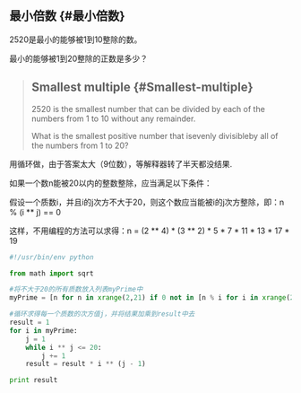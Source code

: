 ## **最小倍数** {#最小倍数}

2520是最小的能够被1到10整除的数。

最小的能够被1到20整除的正数是多少？

> ## **Smallest multiple** {#Smallest-multiple}
>
> 2520 is the smallest number that can be divided by each of the numbers from 1 to 10 without any remainder.
>
> What is the smallest positive number that isevenly divisibleby all of the numbers from 1 to 20?

用循环做，由于答案太大（9位数），等解释器转了半天都没结果.

如果一个数n能被20以内的整数整除，应当满足以下条件：

假设一个质数i，并且i的j次方不大于20，则这个数应当能被i的j次方整除，即：n % \(i \*\* j\) == 0

这样，不用编程的方法可以求得：n = \(2 \*\* 4\) \* \(3 \*\* 2\) \* 5 \* 7 \* 11 \* 13 \* 17 \* 19

```py
#!/usr/bin/env python

from math import sqrt

#将不大于20的所有质数放入列表myPrime中
myPrime = [n for n in xrange(2,21) if 0 not in [n % i for i in xrange(2,int(sqrt(n))+1)]]

#循环求得每一个质数的次方值j，并将结果加乘到result中去
result = 1
for i in myPrime:
    j = 1
    while i ** j <= 20:
        j += 1
    result = result * i ** (j - 1)

print result
```



